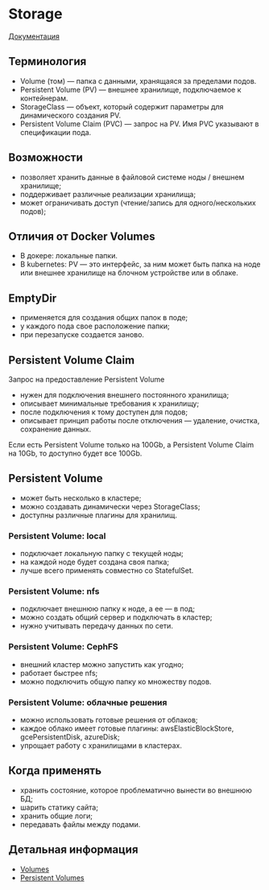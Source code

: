 # Storage
[Документация](https://kubernetes.io/docs/concepts/storage/)

## Терминология
- Volume (том) — папка с данными, хранящаяся за пределами подов.
- Persistent Volume (PV) — внешнее хранилище, подключаемое к контейнерам.
- StorageClass — объект, который содержит параметры для динамического создания PV.
- Persistent Volume Claim (PVC) — запрос на PV. Имя PVC указывают в спецификации пода.

## Возможности
- позволяет хранить данные в файловой системе ноды / внешнем хранилище;
- поддерживает различные реализации хранилища;
- может ограничивать доступ (чтение/запись для одного/нескольких подов);

## Отличия от Docker Volumes
- В докере: локальные папки.
- В kubernetes: PV — это интерфейс, за ним может быть папка на ноде или внешнее хранилище на блочном устройстве или в облаке.

## EmptyDir
- применяется для создания общих папок в поде;
- у каждого пода свое расположение папки;
- при перезапуске создается заново.

## Persistent Volume Claim
Запрос на предоставление Persistent Volume

- нужен для подключения внешнего постоянного хранилища;
- описывает минимальные требования к хранилищу;
- после подключения к тому доступен для подов;
- описывает принцип работы после отключения — удаление, очистка, сохранение данных.

Если есть Persistent Volume только на 100Gb, а Persistent Volume Claim на 10Gb, то доступно будет все 100Gb.

## Persistent Volume
- может быть несколько в кластере;
- можно создавать динамически через StorageClass;
- доступны различные плагины для хранилищ.

### Persistent Volume: local
- подключает локальную папку с текущей ноды;
- на каждой ноде будет создана своя папка;
- лучше всего применять совместно со StatefulSet.

### Persistent Volume: nfs
- подключает внешнюю папку к ноде, а ее — в под;
- можно создать общий сервер и подключать в кластер;
- нужно учитывать передачу данных по сети.

### Persistent Volume: CephFS
- внешний кластер можно запустить как угодно;
- работает быстрее nfs;
- можно подключить общую папку ко множеству подов.

### Persistent Volume: облачные решения
- можно использовать готовые решения от облаков;
- каждое облако имеет готовые плагины: awsElasticBlockStore, gcePersistentDisk, azureDisk;
- упрощает работу с хранилищами в кластерах.

## Когда применять
- хранить состояние, которое проблематично вынести во внешнюю БД;
- шарить статику сайта;
- хранить общие логи;
- передавать файлы между подами.

## Детальная информация
- [Volumes](./10-volume/README.md)
- [Persistent Volumes](./20-persistent-volume/README.md)
